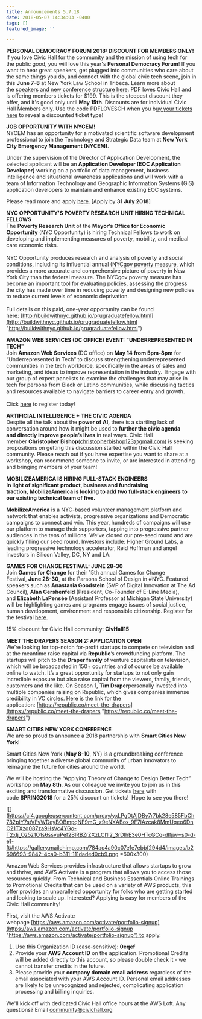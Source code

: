 ```yaml
---
title: Announcements 5.7.18
date: 2018-05-07 14:34:03 -0400
tags: []
featured_image: ''

---
```

**PERSONAL DEMOCRACY FORUM 2018: DISCOUNT FOR MEMBERS ONLY!**   
If you love Civic Hall for the community and the mission of using tech for the public good, you will love this year's **Personal Democracy Forum**! If you want to hear great speakers, get plugged into communities who care about the same things you do, and connect with the global civic tech scene, join in this **June 7-8** at New York Law School in Tribeca. Learn more about the [speakers and new conference structure here](https://civichall.us9.list-manage.com/track/click?u=784ac4a90c07e1e7ebbf294d4&id=9c5706fbc5&e=9bb5ebdb18). PDF loves Civic Hall and is offering members tickets for $199. This is the steepest discount they offer, and it's good only until **May 15th**. Discounts are for individual Civic Hall Members only. Use the code PDFLOVESCH when you b[uy your tickets here](https://civichall.us9.list-manage.com/track/click?u=784ac4a90c07e1e7ebbf294d4&id=b2f38648cf&e=9bb5ebdb18) to reveal a discounted ticket type!   
  
**JOB OPPORTUNITY WITH NYCEM!**  
NYCEM has an opportunity for a motivated scientific software development professional to join the Technology and Strategic Data team at **New York City Emergency Management (NYCEM)**.   
  
Under the supervision of the Director of Application Development, the selected applicant will be an **Application Developer (EOC Application Developer)** working on a portfolio of data management, business intelligence and situational awareness applications and will work with a team of Information Technology and Geographic Information Systems (GIS) application developers to maintain and enhance existing EOC systems.   
  
Please read more and apply [here](https://civichall.us9.list-manage.com/track/click?u=784ac4a90c07e1e7ebbf294d4&id=81d20438b6&e=9bb5ebdb18). \[Apply by **31 July 2018**\]  
  
**NYC OPPORTUNITY'S POVERTY RESEARCH UNIT HIRING TECHNICAL FELLOWS**  
The **Poverty Research Unit** of the **Mayor’s Office for Economic Opportunity** (NYC Opportunity) is hiring Technical Fellows to work on developing and implementing measures of poverty, mobility, and medical care economic risks.  
   
NYC Opportunity produces research and analysis of poverty and social conditions, including its influential annual [(NYCgov poverty measure](https://civichall.us9.list-manage.com/track/click?u=784ac4a90c07e1e7ebbf294d4&id=59cf27b500&e=9bb5ebdb18), which provides a more accurate and comprehensive picture of poverty in New York City than the federal measure. The NYCgov poverty measure has become an important tool for evaluating policies, assessing the progress the city has made over time in reducing poverty and designing new policies to reduce current levels of economic deprivation.  
   
Full details on this paid, one-year opportunity can be found here: [http://buildwithnyc.github.io/prugraduatefellow.html](http://buildwithnyc.github.io/prugraduatefellow.html "http://buildwithnyc.github.io/prugraduatefellow.html")  
  
**AMAZON WEB SERVICES (DC OFFICE) EVENT: "UNDERREPRESENTED IN TECH"**  
Join **Amazon Web Services** (DC office) on **May 14 from 5pm-8pm** for “Underrepresented in Tech” to discuss strengthening underrepresented communities in the tech workforce, specifically in the areas of sales and marketing, and ideas to improve representation in the industry.  Engage with our group of expert panelists to examine the challenges that may arise in tech for persons from Black or Latino communities, while discussing tactics and resources available to navigate barriers to career entry and growth.  
   
Click [here](https://civichall.us9.list-manage.com/track/click?u=784ac4a90c07e1e7ebbf294d4&id=7a0da75493&e=9bb5ebdb18) to register today!  
  
**ARTIFICIAL INTELLIGENCE + THE CIVIC AGENDA**  
Despite all the talk about the **power of AI,** there is a startling lack of conversation around how it might be used to **further the civic agenda and directly improve people’s lives** in real ways. Civic Hall member **Christopher Bishop**([christopherbishop123@gmail.com](mailto:christopherbishop123@gmail.com)) is seeking propositions on getting this discussion started within the Civic Hall community. Please reach out if you have expertise you want to share at a workshop, can recommend someone to invite, or are interested in attending and bringing members of your team!  
  
**MOBILIZEAMERICA IS HIRING FULL-STACK ENGINEERS**  
**In light of significant product, business and fundraising traction,** **MobilizeAmerica is looking to add two** [**full-stack engineers**](https://civichall.us9.list-manage.com/track/click?u=784ac4a90c07e1e7ebbf294d4&id=3d2ac6e21c&e=9bb5ebdb18) **to our existing technical team of five.**  
  
**MobilizeAmerica** is a NYC-based volunteer management platform and network that enables activists, progressive organizations and Democratic campaigns to connect and win. This year, hundreds of campaigns will use our platform to manage their supporters, tapping into progressive partner audiences in the tens of millions. We’ve closed our pre-seed round and are quickly filling our seed round. Investors include: Higher Ground Labs, a leading progressive technology accelerator, Reid Hoffman and angel investors in Silicon Valley, DC, NY and LA.   
  
**GAMES FOR CHANGE FESTIVAL: JUNE 28-30**  
Join **Games for Change** for their 15th annual Games for Change Festival, **June 28-30**, at the Parsons School of Design in #NYC. Featured speakers such as **Anastasia Goodstein** (SVP of Digital Innovation at The Ad Council), **Alan Gershenfeld** (President, Co-Founder of E-Line Media), and **Elizabeth LaPensée** (Assistant Professor at Michigan State University) will be highlighting games and programs engage issues of social justice, human development, environment and responsible citizenship. Register for the festival [here](https://civichall.us9.list-manage.com/track/click?u=784ac4a90c07e1e7ebbf294d4&id=dd46ff6055&e=9bb5ebdb18).  
  
15% discount for Civic Hall community: **CivHall15**  
  
**MEET THE DRAPERS SEASON 2: APPLICATION OPEN**  
We’re looking for top-notch for-profit startups to compete on television and at the meantime raise capital via **Republic**’s crowdfunding platform. The startups will pitch to the **Draper family** of venture capitalists on television, which will be broadcasted in 150+ countries and of course be available online to watch. It’s a great opportunity for startups to not only gain incredible exposure but also raise capital from the viewers, family, friends, customers and the like. On Season 1, **Tim Draper**personally invested into multiple companies raising on Republic, which gives companies immense credibility in VC circles. Here is the link for the application: [https://republic.co/meet-the-drapers](https://republic.co/meet-the-drapers "https://republic.co/meet-the-drapers")  
  
**SMART CITIES NEW YORK CONFERENCE**  
We are so proud to announce a 2018 partnership with **Smart Cities New York**!  
  
Smart Cities New York (**May 8-10**, NY) is a groundbreaking conference bringing together a diverse global community of urban innovators to reimagine the future for cities around the world.  
  
We will be hosting the “Applying Theory of Change to Design Better Tech” workshop on **May 8th**. As our colleague we invite you to join us in this exciting and transformative discussion. Get tickets [here](https://civichall.us9.list-manage.com/track/click?u=784ac4a90c07e1e7ebbf294d4&id=ebb6cce348&e=9bb5ebdb18) with code **SPRING2018** for a 25% discount on tickets!  Hope to see you there!  
  
![](https://ci4.googleusercontent.com/proxy/yxLPgDtAjDBy7r7bk28e585FbCh782plY7stVFvWDeyBOBmpqNF9mG_z9eNXABox_9F7lAzcak8MmUqeo6DnC21TXzq087za9HsVc4YGo-T2xIj_Oz5z1O1s6ssvuPef2BlRBZrZXzLCI1l2_3rDIhE3e0HTcGCq-dlfjjw=s0-d-e1-ft#https://gallery.mailchimp.com/784ac4a90c07e1e7ebbf294d4/images/b2696693-9842-4ca0-b311-111daded0cb9.png =600x300)

Amazon Web Services provides infrastructure that allows startups to grow and thrive, and AWS Activate is a program that allows you to access those resources quickly. From Technical and Business Essentials Online Trainings to Promotional Credits that can be used on a variety of AWS products, this offer provides an unparalleled opportunity for folks who are getting started and looking to scale up. Interested? Applying is easy for members of the Civic Hall community!  
  
First, visit the AWS Activate webpage [https://aws.amazon.com/activate/portfolio-signup](https://aws.amazon.com/activate/portfolio-signup "https://aws.amazon.com/activate/portfolio-signup") to apply.

1. Use this Organization ID (case-sensitive): **0eqef**
2. Provide your **AWS Account ID** on the application. Promotional Credits will be added directly to this account, so please double check it - we cannot transfer credits in the future.
3. Please provide your **company domain email address** regardless of the email associated with your AWS Account ID. Personal email addresses are likely to be unrecognized and rejected, complicating application processing and billing inquiries.

We'll kick off with dedicated Civic Hall office hours at the AWS Loft. Any questions? Email [community@civichall.org](mailto:community@civichall.org)